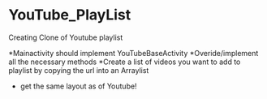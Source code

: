 # YouTube_PlayList
Creating Clone of Youtube playlist

*Mainactivity should implement YouTubeBaseActivity
*Overide/implement all the necessary methods
*Create a list of videos you want to add to playlist by copying the url into an Arraylist
* get the same layout as of Youtube!


